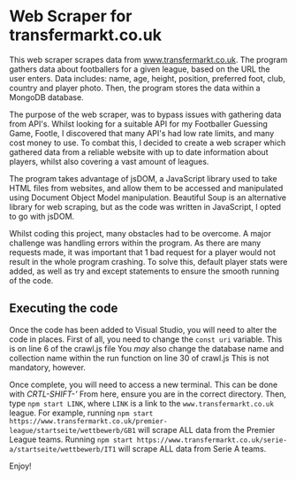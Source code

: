 # Web Scraper for transfermarkt.co.uk
This web scraper scrapes data from www.transfermarkt.co.uk. 
The program gathers data about footballers for a given league, based on the URL the user enters. Data includes: name, age, height, position, preferred foot, club, country and player photo. 
Then, the program stores the data within a MongoDB database.

The purpose of the web scraper, was to bypass issues with gathering data from API's. Whilst looking for a suitable API for my Footballer Guessing Game, Footle, I discovered that many API's had low rate limits, and many cost money to use. To combat this, I decided to create a web scraper which gathered data from a reliable website with up to date information about players, whilst also covering a vast amount of leagues.

The program takes advantage of jsDOM, a JavaScript library used to take HTML files from websites, and allow them to be accessed and manipulated using Document Object Model manipulation.
Beautiful Soup is an alternative library for web scraping, but as the code was written in JavaScript, I opted to go with jsDOM.

Whilst coding this project, many obstacles had to be overcome. 
A major challenge was handling errors within the program. As there are many requests made, it was important that 1 bad request for a player would not result in the whole program crashing. To solve this, default player stats were added, as well as try and except statements to ensure the smooth running of the code.

## Executing the code
Once the code has been added to Visual Studio, you will need to alter the code in places. First of all, you need to change the ```const uri``` variable. This is on line 6 of the crawl.js file
You *may* also change the database name and collection name within the run function on line 30 of crawl.js This is not mandatory, however.

Once complete, you will need to access a new terminal. This can be done with *CRTL-SHIFT-'*
From here, ensure you are in the correct directory. 
Then, type ```npm start LINK```, where ```LINK``` is a link to the ```www.transfermarkt.co.uk``` league.
For example, running ```npm start https://www.transfermarkt.co.uk/premier-league/startseite/wettbewerb/GB1``` will scrape ALL data from the Premier League teams.
Running ```npm start https://www.transfermarkt.co.uk/serie-a/startseite/wettbewerb/IT1``` will scrape ALL data from Serie A teams.

Enjoy!
